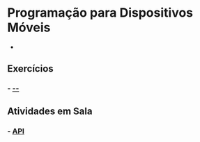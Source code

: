 # Programação para Dispositivos Móveis

* 
## Exercícios

### - [--](link)


## Atividades em Sala

### - [API](https://github.com/claudiohpo/Fatec_ADS/tree/main/Programa%C3%A7%C3%A3o%20para%20Dispositivos%20M%C3%B3veis/api)
